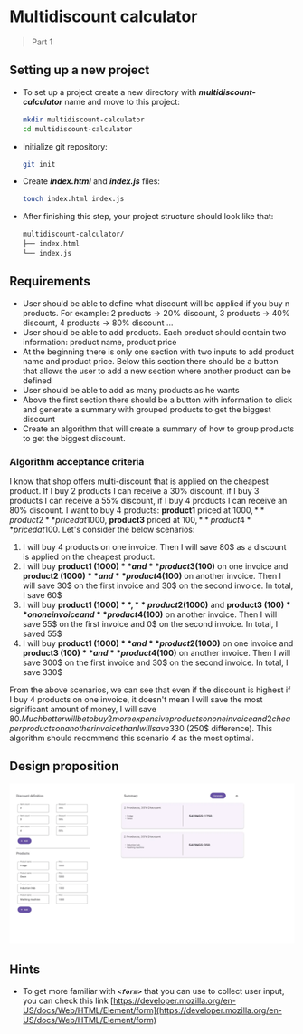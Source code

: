 # Multidiscount calculator

> Part 1

## Setting up a new project

- To set up a project create a new directory with **_multidiscount-calculator_** name and move to this project:

    ```bash
    mkdir multidiscount-calculator
    cd multidiscount-calculator
    ```

- Initialize git repository:

    ```bash
    git init
    ```

- Create **_index.html_** and **_index.js_** files:

    ```bash
    touch index.html index.js
    ```

- After finishing this step, your project structure should look like that:

    ```bash
    multidiscount-calculator/
    ├── index.html
    └── index.js
    ```

## Requirements

- User should be able to define what discount will be applied if you buy n products. For example: 2 products → 20%
  discount, 3 products → 40% discount, 4 products → 80% discount ...
- User should be able to add products. Each product should contain two information: product name, product price
- At the beginning there is only one section with two inputs to add product name and product price. Below this section
  there should be a button that allows the user to add a new section where another product can be defined
- User should be able to add as many products as he wants
- Above the first section there should be a button with information to click and generate a summary with grouped
  products to get the biggest discount
- Create an algorithm that will create a summary of how to group products to get the biggest discount.

### Algorithm acceptance criteria

I know that shop offers multi-discount that is applied on the cheapest product. If I buy 2 products I
can receive a 30% discount, if I buy 3 products I can receive a 55% discount, if I buy 4 products I can receive an 80%
discount. I want to buy 4 products: **product1** priced at 1000$, **product2** priced at 1000$, **product3** priced at
100$, **product4** priced at 100$. Let's consider the below scenarios:

1. I will buy 4 products on one invoice. Then I will save 80$ as a discount is applied on the cheapest product.
2. I will buy **product1 (1000$)** and **product3 (100$)** on one invoice and **product2 (1000$)** and
   **product4 (100$)** on another invoice. Then I will save 30$ on the first invoice and 30$ on the second invoice. In
   total, I save 60$
3. I will buy **product1 (1000$)**, **product2 (1000$)** and **product3 (100$)** on one invoice and **product4 (100$)**
   on another invoice. Then I will save 55$ on the first invoice and 0$ on the second invoice. In total, I saved 55$
4. I will buy **product1 (1000$)** and **product2 (1000$)** on one invoice and **product3 (100$)** and
   **product4 (100$)** on another invoice. Then I will save 300$ on the first invoice and 30$ on the second invoice. In
   total, I save 330$

From the above scenarios, we can see that even if the discount is highest if I buy 4 products on one invoice, it doesn't
mean I will save the most significant amount of money, I will save 80$. Much better will be to buy 2 more expensive
products on one invoice and 2 cheaper products on another invoice than I will save 330$ (250$ difference). This
algorithm should recommend this scenario ***4*** as the most optimal.

## Design proposition

![MultiDiscount Calculator v1](../../assets/images/multidiscount-calculator-part-1-desktop.webp)

## Hints

- To get more familiar with ***`<form>`*** that you can use to collect user input, you can check this
  link [https://developer.mozilla.org/en-US/docs/Web/HTML/Element/form](https://developer.mozilla.org/en-US/docs/Web/HTML/Element/form)
